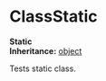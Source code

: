 # ClassStatic

**Static**  
**Inheritance:** [object](https://docs.microsoft.com/en-us/dotnet/api/system.object)  
  
Tests static class.  
  

